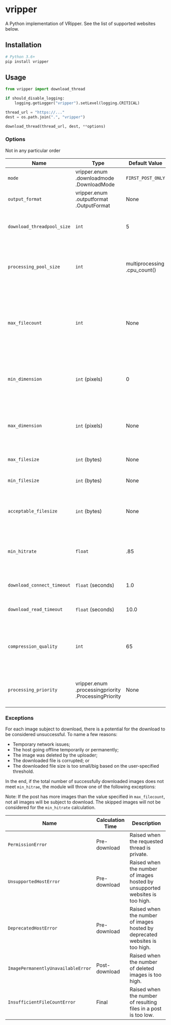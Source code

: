 # vripper

A Python implementation of VRipper. See the list of supported websites below.

## Installation

```bash
# Python 3.6+
pip install vripper
```

## Usage

```python
from vripper import download_thread

if should_disable_logging:
    logging.getLogger("vripper").setLevel(logging.CRITICAL)

thread_url = "https://..."
dest = os.path.join(".", "vripper")

download_thread(thread_url, dest, **options)
```

### Options

Not in any particular order

|Name|Type|Default Value|Description|
|---|---|---|---|
|`mode`|vripper.enum<br>.downloadmode<br>.DownloadMode|`FIRST_POST_ONLY`|Determines which post(s) within the thread to download.|
|`output_format`|vripper.enum<br>.outputformat<br>.OutputFormat|None|The desired output format. Currently supported: zip|
|`download_threadpool_size`|`int`|5|The number of concurrent threads for the download. The minimum allowed value is 1.|
|`processing_pool_size`|`int`|multiprocessing<br>.cpu_count()|The number of concurrent processes for the pre/post-processing. Set it to 0 to disable multiprocessing.|
|`max_filecount`|`int`|None|The max number of files (images) allowed in a post. If the number of files exceeds the given value, the module skip a subset of images. Ex. Download every 3rd image.|
|`min_dimension`|`int` (pixels)|0|The min dimension allowed for an image. Images whose dimensions are smaller than this value will be deleted.|
|`max_dimension`|`int` (pixels)|None|The max dimension allowed for an image. If the downloaded image exceeds the given value, the image will be resized.|
|`max_filesize`|`int` (bytes)|None|Any files larger than this threshold will be deleted.|
|`min_filesize`|`int` (bytes)|None|Any files smaller than this threshold will be deleted.|
|`acceptable_filesize`|`int` (bytes)|None|Any files smaller than this threshold will not be considered for resize/compression. Expressed in bytes.|
|`min_hitrate`|`float`|.85|A minimum percentage of files in a post required to be downloaded and processed successfully.|
|`download_connect_timeout`|`float` (seconds)|1.0|The time it takes to abort the connection with the image host.|
|`download_read_timeout`|`float` (seconds)|10.0|The time it takes to abort the read with the image host.|
|`compression_quality`|`int`|65|JPEG compression quality -- more info [here](https://pillow.readthedocs.io/en/5.1.x/handbook/image-file-formats.html). Set it to 0 to disable the compression. The value cannot be 0 if `max_dimension` has been specified.|
|`processing_priority`|vripper.enum<br>.processingpriority<br>.ProcessingPriority|None|Determines the course of action, given two conflicting options. Example TBD|


### Exceptions

For each image subject to download, there is a potential for the download to be considered unsuccessful. To name a few reasons:

* Temporary network issues;
* The host going offline temporarily or permanently;
* The image was deleted by the uploader;
* The downloaded file is corrupted; or
* The downloaded file size is too small/big based on the user-specified threshold.

In the end, if the total number of successfully downloaded images does not meet `min_hitrae`, the module will throw one of the following exceptions:

Note: If the post has more images than the value specified in `max_filecount`, not all images will be subject to download. The skipped images will not be considered for the `min_hitrate` calculation.

|Name|Calculation Time|Description|
|---|---|---|
|`PermissionError`|Pre-download|Raised when the requested thread is private.|
|`UnsupportedHostError`|Pre-download|Raised when the number of images hosted by unsupported websites is too high.|
|`DeprecatedHostError`|Pre-download|Raised when the number of images hosted by deprecated websites is too high.|
|`ImagePermanentlyUnavailableError`|Post-download|Raised when the number of deleted images is too high.|
|`InsufficientFileCountError`|Final|Raised when the number of resulting files in a post is too low.|

